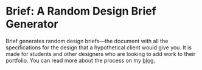 # Brief: A Random Design Brief Generator

Brief generates random design briefs—the document with all the specifications for the design that a hypothetical client would give you.
It is made for students and other designers who are looking to add work to their portfolio. You can read more about the process on my [blog.](http://manuodelrio.com/work/2016/01/01/Brief/)
